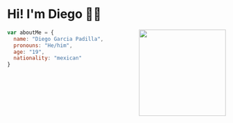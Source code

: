 # Hi! I'm Diego 👋🏼

<img src="images/pictures.gif" width="200" align="right">

```javascript
var aboutMe = {
  name: "Diego Garcia Padilla",
  pronouns: "He/him",
  age: "19",
  nationality: "mexican"
}
```
  
